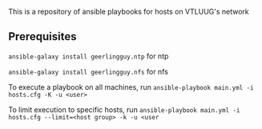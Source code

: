 This is a repository of ansible playbooks for hosts on VTLUUG's network

## Prerequisites

```ansible-galaxy install geerlingguy.ntp``` for ntp

```ansible-galaxy install geerlingguy.nfs``` for nfs



To execute a playbook on all machines, run 
```ansible-playbook main.yml -i hosts.cfg -K -u <user>```


To limit execution to specific hosts, run
```ansible-playbook main.yml -i hosts.cfg --limit=<host group> -k -u <user ```
